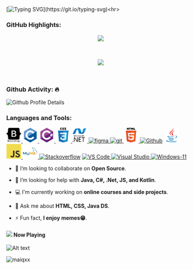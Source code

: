 [![Typing SVG](https://readme-typing-svg.herokuapp.com?color=%2349F707&lines=Hey!;Welcome+to+my+profile!;)](https://git.io/typing-svg)<hr>

### GitHub Highlights: 
<p align="center">
<a href="https://www.linkedin.com/in/jamaica-cavalida/">
  <img align="center" src="https://github-readme-stats.vercel.app/api/top-langs/?username=maiqxx&langs_count=8&layout=compact&theme=material-palenight&hide=html,Tcl" />
</a></p><br>

<p align="center">
<a href="https://www.linkedin.com/in/jamaica-cavalida/">
   <img align="center" src="https://github-readme-streak-stats.herokuapp.com/?user=maiqxx&theme=buefy-dark&date_format=M%20j%5B%2C%20Y%5D" />
</a></p><br>
<!-- <p><img align="center" src="https://github-readme-stats.vercel.app/api?username=maiqxx&show_icons=true&locale=en" alt="maiqxx" /></p>  -->

### Github Activity: 🔥 
![Github Profile Details](https://github-profile-summary-cards.vercel.app/api/cards/profile-details?username=maiqxx&theme=github_dark) 

<h3 align="left">Languages and Tools:</h3>
<p align="left"> <a href="https://getbootstrap.com" target="_blank" rel="noreferrer"> <img src="https://raw.githubusercontent.com/devicons/devicon/master/icons/bootstrap/bootstrap-plain-wordmark.svg" alt="bootstrap" width="40" height="40"/> </a> <a href="https://www.cprogramming.com/" target="_blank" rel="noreferrer"> <img src="https://raw.githubusercontent.com/devicons/devicon/master/icons/c/c-original.svg" alt="c" width="40" height="40"/> </a> <a href="https://www.w3schools.com/cs/" target="_blank" rel="noreferrer"> <img src="https://raw.githubusercontent.com/devicons/devicon/master/icons/csharp/csharp-original.svg" alt="csharp" width="40" height="40"/> </a> <a href="https://www.w3schools.com/css/" target="_blank" rel="noreferrer"> <img src="https://raw.githubusercontent.com/devicons/devicon/master/icons/css3/css3-original-wordmark.svg" alt="css3" width="40" height="40"/> </a> <a href="https://dotnet.microsoft.com/" target="_blank" rel="noreferrer"> <img src="https://raw.githubusercontent.com/devicons/devicon/master/icons/dot-net/dot-net-original-wordmark.svg" alt="dotnet" width="40" height="40"/> </a> <a href="https://www.figma.com/" target="_blank" rel="noreferrer"> <img src="https://www.vectorlogo.zone/logos/figma/figma-icon.svg" alt="figma" width="40" height="40"/> </a> <a href="https://git-scm.com/" target="_blank" rel="noreferrer"> <img src="https://www.vectorlogo.zone/logos/git-scm/git-scm-icon.svg" alt="git" width="40" height="40"/> </a> <a href="https://www.w3.org/html/" target="_blank" rel="noreferrer"> <img src="https://raw.githubusercontent.com/devicons/devicon/master/icons/html5/html5-original-wordmark.svg" alt="html5" width="40" height="40"/> <a href="https://github.com/" target="_blank" rel="noreferrer"><img src='https://img.icons8.com/?id=akG4VRhAoSii&size=2x&color=000000' alt='Github' width="40" height="40"></a> </a> <a href="https://www.java.com" target="_blank" rel="noreferrer"> <img src="https://raw.githubusercontent.com/devicons/devicon/master/icons/java/java-original.svg" alt="java" width="40" height="40"/> </a> <a href="https://developer.mozilla.org/en-US/docs/Web/JavaScript" target="_blank" rel="noreferrer"> <img src="https://raw.githubusercontent.com/devicons/devicon/master/icons/javascript/javascript-original.svg" alt="javascript" width="40" height="40"/> </a> <a href="https://www.mysql.com/" target="_blank" rel="noreferrer"> <img src="https://raw.githubusercontent.com/devicons/devicon/master/icons/mysql/mysql-original-wordmark.svg" alt="mysql" width="40" height="40"/> </a> <a href="https://stackoverflow.com/" target="_blank" rel="noreferrer"><img src='https://img.icons8.com/?id=13955&size=2x&color=000000' alt='Stackoverflow' width="40" height="40"></a> <a href="https://code.visualstudio.com/" target="_blank" rel="noreferrer"><img src='https://img.icons8.com/?id=9OGIyU8hrxW5&size=2x&color=000000' alt='VS Code' width="40" height="40"> </a> <a href="https://visualstudio.microsoft.com/" target="_blank" rel="noreferrer"><img src='https://img.icons8.com/?id=y7WGoWNuIWac&size=2x&color=000000' alt='Visual Studio' width="40" height="40"> </a><a href="https://www.microsoft.com/en-us/software-download/windows11/" target="_blank" rel="noreferrer"><img src='https://img.icons8.com/?id=M9BRw0RJZXKi&size=2x&color=000000' alt='Windows-11' width="40" height="40"> </a>
</p>

<!-- <h3 align="center">I'm an IT student who is passionate in learning new technologies.</h3> -->

- 👯 I’m looking to collaborate on **Open Source**.

- 🤝 I’m looking for help with **Java, C#, .Net, JS, and Kotlin**.

- 💻 I'm currently working on **online courses and side projects**.

- 💬 Ask me about **HTML, CSS, Java DS**.

- ⚡ Fun fact, **I enjoy memes😁**.

<!-- <h3 align="left">Connect with me:</h3>
<p align="left">
<a href="#" target="blank"><img align="center" src="https://raw.githubusercontent.com/rahuldkjain/github-profile-readme-generator/master/src/images/icons/Social/devto.svg" alt="maiqxx" height="30" width="40" /></a>
<a href="https://twitter.com/maiqxx" target="blank"><img align="center" src="https://raw.githubusercontent.com/rahuldkjain/github-profile-readme-generator/master/src/images/icons/Social/twitter.svg" alt="maiqxx" height="30" width="40" /></a>
<a href="#" target="blank"><img align="center" src="https://raw.githubusercontent.com/rahuldkjain/github-profile-readme-generator/master/src/images/icons/Social/linked-in-alt.svg" alt="" height="30" width="40" /></a>
<a href="#" target="blank"><img align="center" src="https://raw.githubusercontent.com/rahuldkjain/github-profile-readme-generator/master/src/images/icons/Social/stack-overflow.svg" alt="maiqxx" height="30" width="40" /></a>
<a href="#" target="blank"><img align="center" src="https://raw.githubusercontent.com/rahuldkjain/github-profile-readme-generator/master/src/images/icons/Social/facebook.svg" alt="jamaica cavalida" height="30" width="40" /></a>
</p> -->

<!-- Spotify -->
#### <img src="https://media.giphy.com/media/vybWlRniCXzZC/giphy.gif" width="30">&nbsp;Now Playing 

![Alt text](https://spotify-recently-played-readme.vercel.app/api?user=tkztrwl1k04bg73m3hemkehcb)



<p align="left"> <img src="https://komarev.com/ghpvc/?username=maiqxx&label=Profile%20views&color=blueviolet&style=for-the-badge" alt="maiqxx" /> </p>

